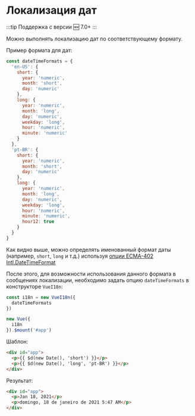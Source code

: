 # Локализация дат

:::tip Поддержка с версии
:new: 7.0+
:::

Можно выполнять локализацию дат по соответствующему формату.

Пример формата для дат:

```js
const dateTimeFormats = {
  'en-US': {
    short: {
      year: 'numeric',
      month: 'short',
      day: 'numeric'
    },
    long: {
      year: 'numeric',
      month: 'long',
      day: 'numeric',
      weekday: 'long',
      hour: 'numeric',
      minute: 'numeric'
    }
  },
  'pt-BR': {
    short: {
      year: 'numeric',
      month: 'short',
      day: 'numeric'
    },
    long: {
      year: 'numeric',
      month: 'long',
      day: 'numeric',
      weekday: 'long',
      hour: 'numeric',
      minute: 'numeric',
      hour12: true
    }
  }
}
```

Как видно выше, можно определять именованный формат даты (например, `short`, `long` и т.д.) используя [опции ECMA-402 Intl.DateTimeFormat](http://www.ecma-international.org/ecma-402/2.0/#sec-intl-datetimeformat-constructor)

После этого, для возможности использования данного формата в сообщениях локализации, необходимо задать опцию `dateTimeFormats` в конструкторе `VueI18n`:

```js
const i18n = new VueI18n({
  dateTimeFormats
})

new Vue({
  i18n
}).$mount('#app')
```

Шаблон:

```html
<div id="app">
  <p>{{ $d(new Date(), 'short') }}</p>
  <p>{{ $d(new Date(), 'long', 'pt-BR') }}</p>
</div>
```

Результат:

```html
<div id="app">
  <p>Jan 18, 2021</p>
  <p>domingo, 18 de janeiro de 2021 5:47 AM</p>
</div>
```
